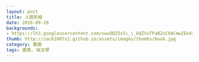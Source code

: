 ```yaml
---
layout: post
title: 人間失格
date: 2016-09-20
backgrounds:
- https://lh3.googleusercontent.com/vwuOQZ5xS\_\_kQZVuTPaBZxChACmwIEeXrkznajiHJTxYso\_IpI2JD\_1LxsF\_5ZsWWi6Nq1jGexF00qjDuYsE-b45VXWJBQUNa50lhWeJ4E5Dyg\_c0Yb9eo1nSuu8D6nZKrNKPH6y9Q
thumb: http://zack1007x2.github.io/assets/images/thumbs/book.jpg
category: 書摘
tags: 書摘, 純文學
---
```

